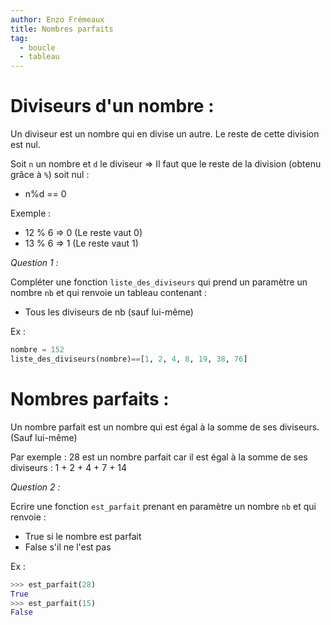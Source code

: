 ```yaml
---
author: Enzo Frémeaux
title: Nombres parfaits
tag:
  - boucle
  - tableau
---
```


# Diviseurs d'un nombre :

Un diviseur est un nombre qui en divise un autre. Le reste de cette division est nul.

Soit `n` un nombre et `d` le diviseur => Il faut que le reste de la division (obtenu grâce à `%`) soit nul :
- n%d == 0

Exemple : 
- 12 % 6 => 0 (Le reste vaut 0)
- 13 % 6 => 1 (Le reste vaut 1)



*Question 1 :*

Compléter une fonction `liste_des_diviseurs` qui prend un paramètre un nombre `nb` et qui renvoie un tableau contenant :

- Tous les diviseurs de nb (sauf lui-même)

Ex : 
```python
nombre = 152
liste_des_diviseurs(nombre)==[1, 2, 4, 8, 19, 38, 76]
```

# Nombres parfaits :



Un nombre parfait est un nombre qui est égal à la somme de ses diviseurs. (Sauf lui-même)

Par exemple : 28 est un nombre parfait car il est égal à la somme de ses diviseurs :  1 + 2 + 4 + 7 + 14

*Question 2 :*

Ecrire une fonction `est_parfait` prenant en paramètre un nombre `nb` et qui renvoie :

- True si le nombre est parfait 
- False s'il ne l'est pas

Ex :
```python
>>> est_parfait(28)
True
>>> est_parfait(15)
False
```